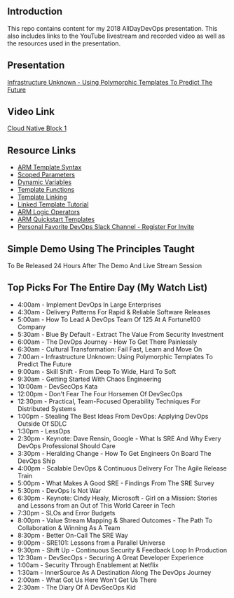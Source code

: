 ## Introduction
This repo contains content for my 2018 AllDayDevOps presentation. This also includes links to the YouTube livestream and recorded video as well as the resources used in the presentation.

## Presentation
[Infrastructure Unknown - Using Polymorphic Templates To Predict The Future](InfrastructureUnknown.pdf)

## Video Link
[Cloud Native Block 1](https://www.youtube.com/watch?v=lXU2GbstE_4&t=2h59m39s)

## Resource Links
* [ARM Template Syntax](https://docs.microsoft.com/en-us/azure/azure-resource-manager/resource-group-authoring-templates)
* [Scoped Parameters](https://docs.microsoft.com/en-us/azure/azure-resource-manager/resource-manager-templates-parameters)
* [Dynamic Variables](https://docs.microsoft.com/en-us/azure/azure-resource-manager/resource-manager-templates-variables)
* [Template Functions](https://docs.microsoft.com/en-us/azure/azure-resource-manager/resource-group-authoring-templates#functions)
* [Template Linking](https://docs.microsoft.com/en-us/azure/azure-resource-manager/resource-group-linked-templates)
* [Linked Template Tutorial](https://docs.microsoft.com/en-us/azure/azure-resource-manager/resource-manager-tutorial-create-linked-templates)
* [ARM Logic Operators](https://docs.microsoft.com/en-us/azure/azure-resource-manager/resource-group-template-functions)
* [ARM Quickstart Templates](https://github.com/Azure/azure-quickstart-templates)
* [Personal Favorite DevOps Slack Channel - Register For Invite](https://devopschat.co/register)

## Simple Demo Using The Principles Taught
To Be Released 24 Hours After The Demo And Live Stream Session

## Top Picks For The Entire Day (My Watch List)
 * 4:00am - Implement DevOps In Large Enterprises
 * 4:30am - Delivery Patterns For Rapid & Reliable Software Releases
 * 5:00am - How To Lead A DevOps Team Of 125 At A Fortune100 Company
 * 5:30am - Blue By Default - Extract The Value From Security Investment
 * 6:00am - The DevOps Journey - How To Get There Painlessly
 * 6:30am - Cultural Transformation: Fail Fast, Learn and Move On
 * 7:00am - Infrastructure Unknown: Using Polymorphic Templates To Predict The Future
 * 9:00am - Skill Shift - From Deep To Wide, Hard To Soft
 * 9:30am - Getting Started With Chaos Engineering
 * 10:00am - DevSecOps Kata
 * 12:00pm - Don't Fear The Four Horsemen Of DevSecOps
 * 12:30pm - Practical, Team-Focused Operability Techniques For Distributed Systems
 * 1:00pm - Stealing The Best Ideas From DevOps: Applying DevOps Outside Of SDLC
 * 1:30pm - LessOps
 * 2:30pm - Keynote: Dave Rensin, Google - What Is SRE And Why Every DevOps Professional Should Care
 * 3:30pm - Heralding Change - How To Get Engineers On Board The DevOps Ship 
 * 4:00pm - Scalable DevOps & Continuous Delivery For The Agile Release Train
 * 5:00pm - What Makes A Good SRE - Findings From The SRE Survey
 * 5:30pm - DevOps Is Not War
 * 6:30pm - Keynote: Cindy Healy, Microsoft - Girl on a Mission: Stories and Lessons from an Out of This World Career in Tech
 * 7:30pm - SLOs and Error Budgets
 * 8:00pm - Value Stream Mapping & Shared Outcomes - The Path To Collaboration & Winning As A Team
 * 8:30pm - Better On-Call The SRE Way
 * 9:00pm - SRE101: Lessons from a Parallel Universe
 * 9:30pm - Shift Up - Continuous Security & Feedback Loop In Production
 * 12:30am - DevSecOps - Securing A Great Developer Experience
 * 1:00am - Security Through Enablement at Netflix
 * 1:30am - InnerSource As A Destination Along The DevOps Journey
 * 2:00am - What Got Us Here Won’t Get Us There
 * 2:30am - The Diary Of A DevSecOps Kid
